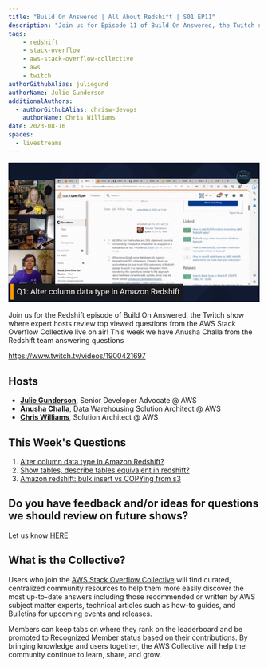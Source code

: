 ```yaml
---
title: "Build On Answered | All About Redshift | S01 EP11"
description: "Join us for Episode 11 of Build On Answered, the Twitch show where expert hosts review top viewed questions from the AWS Stack Overflow Collective live on air!"
tags:
    - redshift
    - stack-overflow
    - aws-stack-overflow-collective
    - aws
    - twitch
authorGithubAlias: juliegund
authorName: Julie Gunderson
additionalAuthors: 
  - authorGithubAlias: chrisw-devops
    authorName: Chris Williams
date: 2023-08-16
spaces:
  - livestreams
---
```


![Streaming session with Julie, Chris, and Anusha, with a shared browser tab showing a Stack Overflow question](images/redshift_stackoverflow_sm.gif)

Join us for the Redshift episode of Build On Answered, the Twitch show where expert hosts review top viewed questions from the AWS Stack Overflow Collective live on air! This week we have Anusha Challa from the Redshift team answering questions

https://www.twitch.tv/videos/1900421697

## Hosts

* [**Julie Gunderson**](https://twitter.com/Julie_Gund), Senior Developer Advocate @ AWS
* [**Anusha Challa**](https://www.linkedin.com/in/anusha-challa-31600916/), Data Warehousing Solution Architect @ AWS
* [**Chris Williams**](https://www.linkedin.com/in/the-devops-guy/), Solution Architect @ AWS

## This Week's Questions

1. [Alter column data type in Amazon Redshift?](https://stackoverflow.com/questions/17101918/alter-column-data-type-in-amazon-redshift)
2. [Show tables, describe tables equivalent in redshift?](https://stackoverflow.com/questions/18733385/show-tables-describe-tables-equivalent-in-redshift)
3. [Amazon redshift: bulk insert vs COPYing from s3](https://stackoverflow.com/questions/25454477/amazon-redshift-bulk-insert-vs-copying-from-s3)

## Do you have feedback and/or ideas for questions we should review on future shows?

Let us know [HERE](https://www.pulse.aws/survey/B1J8HOF5)

## What is the Collective?

Users who join the [AWS Stack Overflow Collective](https://stackoverflow.com/collectives/aws) will find curated, centralized community resources to help them more easily discover the most up-to-date answers including those recommended or written by AWS subject matter experts, technical articles such as how-to guides, and Bulletins for upcoming events and releases.

Members can keep tabs on where they rank on the leaderboard and be promoted to Recognized Member status based on their contributions. By bringing knowledge and users together, the AWS Collective will help the community continue to learn, share, and grow.
